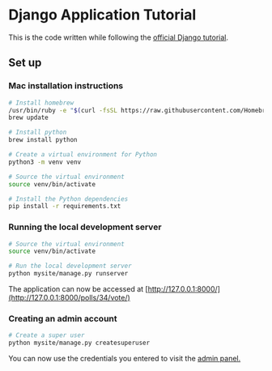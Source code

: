 # Django Application Tutorial

This is the code written while following the [official Django tutorial](https://docs.djangoproject.com/en/2.1/intro/tutorial01/).

## Set up

### Mac installation instructions

```bash
# Install homebrew 
/usr/bin/ruby -e "$(curl -fsSL https://raw.githubusercontent.com/Homebrew/install/master/install)"
brew update

# Install python
brew install python

# Create a virtual environment for Python
python3 -m venv venv

# Source the virtual environment
source venv/bin/activate

# Install the Python dependencies
pip install -r requirements.txt
```

### Running the local development server

```bash
# Source the virtual environment
source venv/bin/activate

# Run the local development server
python mysite/manage.py runserver
```

The application can now be accessed at [http://127.0.0.1:8000/](http://127.0.0.1:8000/polls/34/vote/)

### Creating an admin account

```bash
# Create a super user
python mysite/manage.py createsuperuser
```

You can now use the credentials you entered to visit the [admin panel.](http://127.0.0.1:8000/admin)